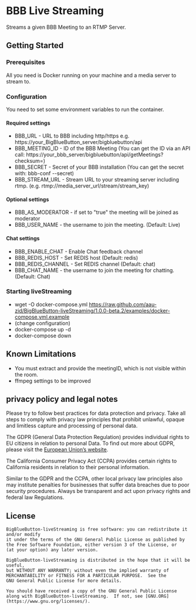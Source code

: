 # BBB Live Streaming

Streams a given BBB Meeting to an RTMP Server.

## Getting Started

### Prerequisites

All you need is Docker running on your machine and a media server to stream to.

### Configuration

You need to set some environment variables to run the container.

#### Required settings
* BBB_URL - URL to BBB including http/https e.g. https://your_BigBlueButton_server/bigbluebutton/api
* BBB_MEETING_ID - ID of the BBB Meeting (You can get the ID via an API call: https://your_bbb_server/bigbluebutton/api/getMeetings?checksum=<checksum>)
* BBB_SECRET - Secret of your BBB installation (You can get the secret with: bbb-conf --secret)
* BBB_STREAM_URL - Stream URL to your streaming server including rtmp. (e.g. rtmp://media_server_url/stream/stream_key)

#### Optional settings
* BBB_AS_MODERATOR - if set to "true" the meeting will be joined as moderator
* BBB_USER_NAME - the username to join the meeting. (Default: Live)

#### Chat settings
* BBB_ENABLE_CHAT - Enable Chat feedback channel
* BBB_REDIS_HOST - Set REDIS host (Default: redis)
* BBB_REDIS_CHANNEL - Set REDIS channel (Default: chat)
* BBB_CHAT_NAME - the username to join the meeting for chatting. (Default: Chat)

### Starting liveStreaming
* wget -O docker-compose.yml https://raw.github.com/aau-zid/BigBlueButton-liveStreaming/1.0.0-beta.2/examples/docker-compose.yml.example
* (change configuration)
* docker-compose up -d
* docker-compose down 

## Known Limitations
* You must extract and provide the meetingID, which is not visible within the room.
* ffmpeg settings to be improved

## privacy policy and legal notes

Please try to follow best practices for data protection and privacy.
Take all steps to comply with privacy law principles that prohibit unlawful, opaque and limitless capture and processing of personal data. 

The GDPR (General Data Protection Regulation) provides individual rights to EU citizens in relation to personal Data.
To find out more about GDPR, please visit the [European Union’s website](https://ec.europa.eu).

The California Consumer Privacy Act (CCPA) provides certain rights to California residents in relation to their personal information. 

Similar to the GDPR and  the CCPA, other local privacy law principles  also may institute penalties for businesses that suffer data breaches due to poor security procedures.
Always be transparent and act upon privacy rights and federal law Regulations.

## License
    BigBlueButton-liveStreaming is free software: you can redistribute it and/or modify
    it under the terms of the GNU General Public License as published by
    the Free Software Foundation, either version 3 of the License, or
    (at your option) any later version.

    BigBlueButton-liveStreaming is distributed in the hope that it will be useful,
    but WITHOUT ANY WARRANTY; without even the implied warranty of
    MERCHANTABILITY or FITNESS FOR A PARTICULAR PURPOSE.  See the
    GNU General Public License for more details.

    You should have received a copy of the GNU General Public License
    along with BigBlueButton-liveStreaming.  If not, see [GNU.ORG](https://www.gnu.org/licenses/).

